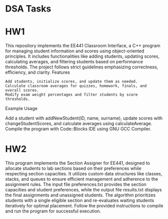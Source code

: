 # DSA Tasks
# HW1
This repository implements the EE441 Classroom Interface, a C++ program for managing student information and scores using object-oriented principles. It includes functionalities like adding students, updating scores, calculating averages, and filtering students based on performance thresholds. The project follows strict guidelines emphasizing correctness, efficiency, and clarity.
Features

    Add students, initialize scores, and update them as needed.
    Calculate classroom averages for quizzes, homework, finals, and overall scores.
    Modify exam weight percentages and filter students by score thresholds.

Example Usage

Add a student with addNewStudent(ID, name, surname), update scores with changeStudentScores, and calculate averages using calculateAverage. Compile the program with Code::Blocks IDE using GNU GCC Compiler.

# HW2
This program implements the Section Assigner for EE441, designed to allocate students to lab sections based on their preferences while respecting section capacities. It utilizes custom data structures like classes, stacks, and queues to ensure efficient management and adherence to the assignment rules. The input file preferences.txt provides the section capacities and student preferences, while the output file results.txt displays the final assignments and unassigned students. The algorithm prioritizes students with a single eligible section and re-evaluates waiting students iteratively for optimal placement. Follow the provided instructions to compile and run the program for successful execution.
